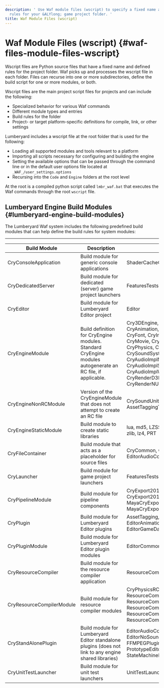 ```yaml
---
description: ' Use Waf module files (wscript) to specify a fixed name and defined
  rules for your &ALYlong; game project folder. '
title: Waf Module Files (wscript)
---
```

# Waf Module Files \(wscript\) {#waf-files-module-files-wscript}

Wscript files are Python source files that have a fixed name and defined rules for the project folder\. Waf picks up and processes the wscript file in each folder\. Files can recurse into one or more subdirectories, define the build script for one or more modules, or both\.

Wscript files are the main project script files for projects and can include the following:
+ Specialized behavior for various Waf commands
+ Different module types and entries
+ Build rules for the folder
+ Project\- or target platform\-specific definitions for compile, link, or other settings

Lumberyard includes a wscript file at the root folder that is used for the following:
+ Loading all supported modules and tools relevant to a platform
+ Importing all scripts necessary for configuring and building the engine
+ Setting the available options that can be passed through the command line or in the default user options file located at `_WAF_/user_settings.options`
+ Recursing into the `Code` and `Engine` folders at the root level

At the root is a compiled python script called `lmbr_waf.bat` that executes the Waf commands through the root `wscript` file\.

## Lumberyard Engine Build Modules {#lumberyard-engine-build-modules}

The Lumberyard Waf system includes the following predefined build modules that can help define the build rules for system modules:


****  

| Build Module | Description | Consumers | Project Type | 
| --- | --- | --- | --- | 
| CryConsoleApplication | Build module for generic console applications | ShaderCacheGen | Executable | 
| CryDedicatedServer | Build module for dedicated \(server\) game project launchers | FeaturesTestsDedicatedLauncher | Executable | 
| CryEditor | Build module for Lumberyard Editor project | Editor | Executable | 
| CryEngineModule | Build definition for CryEngine modules\. Standard CryEngine modules autogenerate an RC file, if applicable\. | Cry3DEngine, CryAction, CryAISystem, CryAnimation, CryEntitySystem, CryFont, CryInput, CryLiveCreate, CryMovie, CryNetwork, CryLobby, CryPhysics, CryScriptSystem, CrySoundSystem, CryAudioImplMiles, CryAudioImplNoSound, CryAudioImplSDLMixer, CryAudioImplWwise, CrySystem, CryRenderD3D11, CryRenderOpenGL, CryRenderNULL, CryD3DCompilerStub | Shared Library \(non\-release\), Static Library \(performance, release\) | 
| CryEngineNonRCModule | Version of the CryEngineModule that does not attempt to create an RC file | CrySoundUnitTests, LyShine, AssetTaggingTools | Shared Library | 
| CryEngineStaticModule | Build module to create static libraries | lua, md5, LZSS, Lzma, expat, DBAPI, zlib, lz4, PRT | Static Library | 
| CryFileContainer | Build module that acts as a placeholder for source files | CryCommon, CryAudioCommon, EditorAudioControlsBrowser | Non | 
| CryLauncher | Build module for game project launchers | FeaturesTestsLauncher | Executable | 
| CryPipelineModule | Build module for pipeline components | CryExport2014, CryExport2015, CryExport2016, MayaCryExport22014, MayaCryExport22015, MayaCryExport22016 | Custom | 
| CryPlugin | Build module for Lumberyard Editor plugins | AssetTagging, CryDesigner, EditorDesc, EditorAnimation, EditorFbxImport, EditorGameDatabase, SchematycPlugin | Shared Library | 
| CryPluginModule | Build module for Lumberyard Editor plugin modules | EditorCommon, PerforcePlugin | Shared Library | 
| CryResourceCompiler | Build module for the resource compiler application | ResourceCompiler | Executable | 
| CryResourceCompilerModule | Build module for resource compiler modules | CryPhysicsRC, CryXML, CryPerforce, ResourceCompilerABC, ResourceCompilerFBX, ResourceCompilerImage, ResourceCompilerPC, ResourceCompilerXML | Shared Library | 
| CryStandAlonePlugin | Build module for Lumberyard Editor standalone plugins \(does not link to any engine shared libraries\) | EditorAudioControlsBrowser,EditorMiles, EditorNoSound,EditorWwise, FBXPlugin, FFMPEGPlugin, MetricsPlugin, PrototypeEditorPlugin, StateMachineEditorPlugin, UiEditor | Shared Library | 
| CryUnitTestLauncher | Build module for unit test launchers | UnitTestLauncher | Executable | 